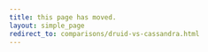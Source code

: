 ```yaml
---
title: this page has moved.
layout: simple_page
redirect_to: comparisons/druid-vs-cassandra.html
---
```

